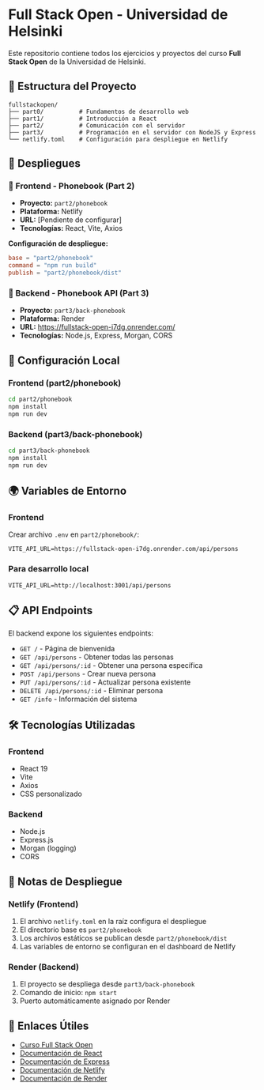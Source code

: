 # Full Stack Open - Universidad de Helsinki

Este repositorio contiene todos los ejercicios y proyectos del curso **Full Stack Open** de la Universidad de Helsinki.

## 📁 Estructura del Proyecto

```
fullstackopen/
├── part0/          # Fundamentos de desarrollo web
├── part1/          # Introducción a React
├── part2/          # Comunicación con el servidor
├── part3/          # Programación en el servidor con NodeJS y Express
└── netlify.toml    # Configuración para despliegue en Netlify
```

## 🚀 Despliegues

### 📱 Frontend - Phonebook (Part 2)
- **Proyecto:** `part2/phonebook`
- **Plataforma:** Netlify
- **URL:** [Pendiente de configurar]
- **Tecnologías:** React, Vite, Axios

**Configuración de despliegue:**
```toml
base = "part2/phonebook"
command = "npm run build"
publish = "part2/phonebook/dist"
```

### 🔧 Backend - Phonebook API (Part 3)
- **Proyecto:** `part3/back-phonebook`
- **Plataforma:** Render
- **URL:** https://fullstack-open-i7dg.onrender.com/
- **Tecnologías:** Node.js, Express, Morgan, CORS

## 🔧 Configuración Local

### Frontend (part2/phonebook)
```bash
cd part2/phonebook
npm install
npm run dev
```

### Backend (part3/back-phonebook)
```bash
cd part3/back-phonebook
npm install
npm run dev
```

## 🌍 Variables de Entorno

### Frontend
Crear archivo `.env` en `part2/phonebook/`:
```env
VITE_API_URL=https://fullstack-open-i7dg.onrender.com/api/persons
```

### Para desarrollo local
```env
VITE_API_URL=http://localhost:3001/api/persons
```

## 📋 API Endpoints

El backend expone los siguientes endpoints:

- `GET /` - Página de bienvenida
- `GET /api/persons` - Obtener todas las personas
- `GET /api/persons/:id` - Obtener una persona específica
- `POST /api/persons` - Crear nueva persona
- `PUT /api/persons/:id` - Actualizar persona existente
- `DELETE /api/persons/:id` - Eliminar persona
- `GET /info` - Información del sistema

## 🛠️ Tecnologías Utilizadas

### Frontend
- React 19
- Vite
- Axios
- CSS personalizado

### Backend
- Node.js
- Express.js
- Morgan (logging)
- CORS

## 📝 Notas de Despliegue

### Netlify (Frontend)
1. El archivo `netlify.toml` en la raíz configura el despliegue
2. El directorio base es `part2/phonebook`
3. Los archivos estáticos se publican desde `part2/phonebook/dist`
4. Las variables de entorno se configuran en el dashboard de Netlify

### Render (Backend)
1. El proyecto se despliega desde `part3/back-phonebook`
2. Comando de inicio: `npm start`
3. Puerto automáticamente asignado por Render

## 🔗 Enlaces Útiles

- [Curso Full Stack Open](https://fullstackopen.com/)
- [Documentación de React](https://reactjs.org/)
- [Documentación de Express](https://expressjs.com/)
- [Documentación de Netlify](https://docs.netlify.com/)
- [Documentación de Render](https://render.com/docs)
